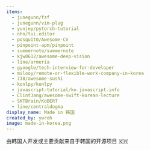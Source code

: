 ```yaml
---
items:
  - junegunn/fzf
  - junegunn/vim-plug
  - yunjey/pytorch-tutorial
  - nhn/tui.editor
  - posquit0/Awesome-CV
  - pinpoint-apm/pinpoint
  - summernote/summernote
  - kjw0612/awesome-deep-vision
  - line/armeria
  - gyoogle/tech-interview-for-developer
  - milooy/remote-or-flexible-work-company-in-korea
  - 738/awesome-sushi
  - konlpy/konlpy
  - javascript-tutorial/ko.javascript.info
  - ClintJang/awesome-swift-korean-lecture
  - SKTBrain/KoBERT
  - line/centraldogma
display_name: Made in 韩国
created_by: ywroh
image: made-in-korea.png
---
```


由韩国人开发或主要贡献来自于韩国的开源项目 :kr:
